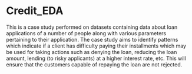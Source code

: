 # Credit_EDA
This is a case study performed on datasets containing data about loan applications of a number of people along with various parameters pertaining to their application. The case study aims to identify patterns which indicate if a client has difficulty paying their installments which may be used for taking actions such as denying the loan, reducing the loan amount, lending (to risky applicants) at a higher interest rate, etc. This will ensure that the customers capable of repaying the loan are not rejected.
